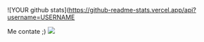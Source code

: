 
![YOUR github stats](https://github-readme-stats.vercel.app/api?username=USERNAME

Me contate ;) 
[<img src="https://img.shields.io/badge/linkedin-%230077B5.svg?&style=for-the-badge&logo=linkedin&logoColor=white" />]([https://www.linkedin.com/in/USERNAME/](https://www.linkedin.com/in/leomar-sousa-766139216/))
